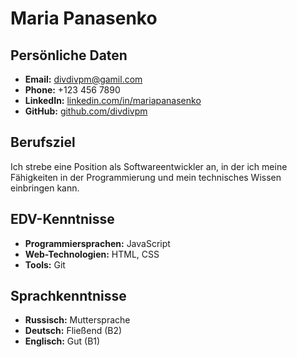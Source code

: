 # Maria Panasenko

## Persönliche Daten

* **Email:** divdivpm@gamil.com
* **Phone:** +123 456 7890  
* **LinkedIn:** [linkedin.com/in/mariapanasenko](https://linkedin.com/in/mariapanasenko)  
* **GitHub:** [github.com/divdivpm](https://github.com/divdivpm)

## Berufsziel
Ich strebe eine Position als Softwareentwickler an, in der ich meine Fähigkeiten in der Programmierung und mein technisches Wissen einbringen kann.

## EDV-Kenntnisse
- **Programmiersprachen:** JavaScript
- **Web-Technologien:** HTML, CSS
- **Tools:** Git

## Sprachkenntnisse
- **Russisch:** Muttersprache
- **Deutsch:** Fließend (B2)
- **Englisch:** Gut (B1)